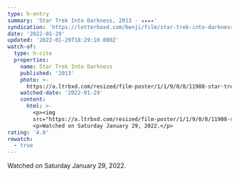 ```yaml
---
type: h-entry
summary: 'Star Trek Into Darkness, 2013 - ★★★★'
syndication: 'https://letterboxd.com/benji/film/star-trek-into-darkness/3/'
date: '2022-01-29'
updated: '2022-01-29T18:29:10.000Z'
watch-of:
  type: h-cite
  properties:
    name: Star Trek Into Darkness
    published: '2013'
    photo: >-
      https://a.ltrbxd.com/resized/film-poster/1/1/9/0/8/11908-star-trek-into-darkness-0-500-0-750-crop.jpg?k=a100350a9b
    watched-date: '2022-01-29'
    content:
      html: >-
        <p><img
        src="https://a.ltrbxd.com/resized/film-poster/1/1/9/0/8/11908-star-trek-into-darkness-0-500-0-750-crop.jpg?k=a100350a9b"/></p>
        <p>Watched on Saturday January 29, 2022.</p>
rating: '4.0'
rewatch:
  - true
---
```

Watched on Saturday January 29, 2022.
